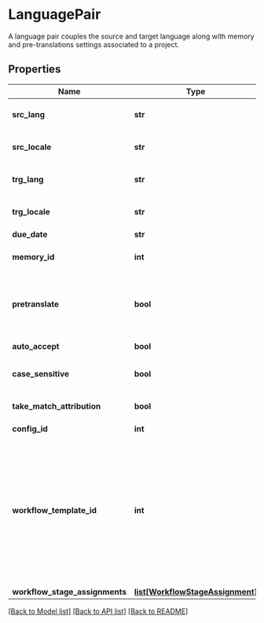 # LanguagePair

A language pair couples the source and target language along with memory and pre-translations settings associated to a project. 
## Properties
Name | Type | Description | Notes
------------ | ------------- | ------------- | -------------
**src_lang** | **str** | Source language, an ISO 639-1 language identifier. | [optional] 
**src_locale** | **str** | A locale identifier, supported for source language. | [optional] 
**trg_lang** | **str** | Target language, an ISO 639-1 language identifier. | 
**trg_locale** | **str** | A locale identifier, supported for target language. | [optional] 
**due_date** | **str** | An ISO date. | [optional] 
**memory_id** | **int** | A unique number identifying the associated Memory. | 
**pretranslate** | **bool** | Attribute translation authorship of exact matches to the creator of the document being pretranslated. | [optional] 
**auto_accept** | **bool** | Accept and lock exact matches. | [optional] 
**case_sensitive** | **bool** | Use case sensitive translation memory matching. | [optional] 
**take_match_attribution** | **bool** | Use MT for unmatched segments. | [optional] 
**config_id** | **int** | Configuration id | [optional] 
**workflow_template_id** | **int** | Workflow Template id, to assign a specific Workflow to the project created out of this Language Pair. WorkflowTemplateIds can be retrieved via the /workflows/templates endpoint. If not specified then the Job level workflowTemplateId will be used. | [optional] 
**workflow_stage_assignments** | [**list[WorkflowStageAssignment]**](WorkflowStageAssignment.md) |  | [optional] 

[[Back to Model list]](../README.md#documentation-for-models) [[Back to API list]](../README.md#documentation-for-api-endpoints) [[Back to README]](../README.md)


